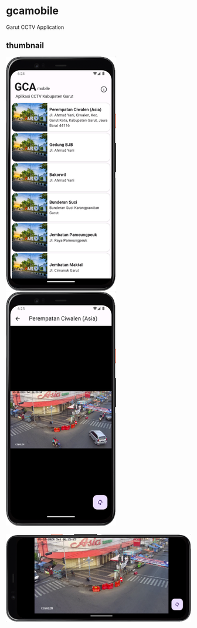 # gcamobile
Garut CCTV Application

## thumbnail 

<div style="display: inline-block; margin-bottom: 20px;">
  <img src="./docs/home_screen.png" alt="Project thumbnail" style="max-width: 300px; width: auto;">
  <img src="./docs/live_stream_screen_portrait.png" alt="Project thumbnail" style="max-width: 300px; width: auto;">
</div>

<div>
  <img src="./docs/live_stream_screen_landscape.png" alt="Project thumbnail" style="max-height: 300px;">
</div>
